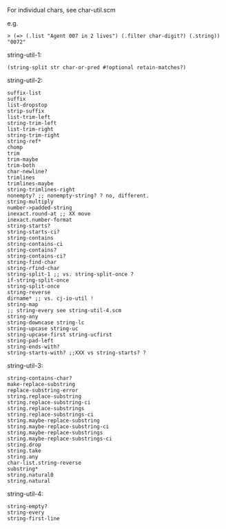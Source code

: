 
For individual chars, see char-util.scm

e.g.

    > (=> (.list "Agent 007 in 2 lives") (.filter char-digit?) (.string))
    "0072"


string-util-1:

    (string-split str char-or-pred #!optional retain-matches?)

string-util-2:

    suffix-list
    suffix
    list-dropstop
    strip-suffix
    list-trim-left
    string-trim-left
    list-trim-right
    string-trim-right
    string-ref*
    chomp
    trim
    trim-maybe
    trim-both
    char-newline?
    trimlines
    trimlines-maybe
    string-trimlines-right
    nonempty? ;; nonempty-string? ? no, different.
    string-multiply
    number->padded-string
    inexact.round-at ;; XX move
    inexact.number-format
    string-starts?
    string-starts-ci?
    string-contains
    string-contains-ci
    string-contains?
    string-contains-ci?
    string-find-char
    string-rfind-char
    string-split-1 ;; vs. string-split-once ?
    if-string-split-once
    string-split-once
    string-reverse
    dirname* ;; vs. cj-io-util !
    string-map
    ;; string-every see string-util-4.scm
    string-any
    string-downcase string-lc
    string-upcase string-uc
    string-upcase-first string-ucfirst
    string-pad-left
    string-ends-with?
    string-starts-with? ;;XXX vs string-starts? ?

string-util-3:

    string-contains-char?
    make-replace-substring
    replace-substring-error
    string.replace-substring
    string.replace-substring-ci
    string.replace-substrings
    string.replace-substrings-ci
    string.maybe-replace-substring
    string.maybe-replace-substring-ci
    string.maybe-replace-substrings
    string.maybe-replace-substrings-ci
    string.drop
    string.take
    string.any
    char-list.string-reverse
    substring*
    string.natural0
    string.natural
    
string-util-4:

    string-empty?
    string-every
    string-first-line
    

